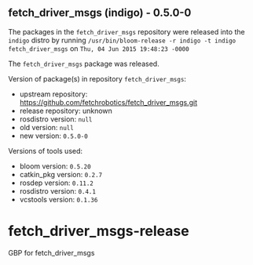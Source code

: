 ## fetch_driver_msgs (indigo) - 0.5.0-0

The packages in the `fetch_driver_msgs` repository were released into the `indigo` distro by running `/usr/bin/bloom-release -r indigo -t indigo fetch_driver_msgs` on `Thu, 04 Jun 2015 19:48:23 -0000`

The `fetch_driver_msgs` package was released.

Version of package(s) in repository `fetch_driver_msgs`:
- upstream repository: https://github.com/fetchrobotics/fetch_driver_msgs.git
- release repository: unknown
- rosdistro version: `null`
- old version: `null`
- new version: `0.5.0-0`

Versions of tools used:
- bloom version: `0.5.20`
- catkin_pkg version: `0.2.7`
- rosdep version: `0.11.2`
- rosdistro version: `0.4.1`
- vcstools version: `0.1.36`


# fetch_driver_msgs-release
GBP for fetch_driver_msgs
